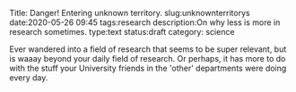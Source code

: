 Title: Danger! Entering unknown territory.
slug:unknownterritorys
date:2020-05-26 09:45
tags:research 
description:On why less is more in research sometimes.
type:text
status:draft
category: science

Ever wandered into a field of research that seems to be super relevant, but is waaay beyond your daily field of research. Or perhaps, it has more to do with the stuff your University friends in the 'other' departments were doing every day. 
